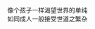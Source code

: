 像个孩子一样渴望世界的单纯  
如同成人一般接受世道之繁杂  

<!---
wxd79/wxd79 is a ✨ special ✨ repository because its `README.md` (this file) appears on your GitHub profile.
You can click the Preview link to take a look at your changes.
--->
